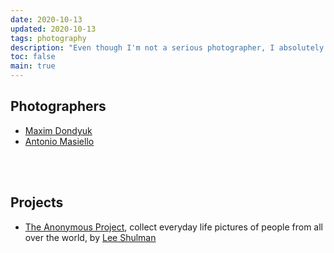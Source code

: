 ```yaml
---
date: 2020-10-13
updated: 2020-10-13
tags: photography
description: "Even though I'm not a serious photographer, I absolutely love this form of expression. Here, I collect tips and inspiration to understand it"
toc: false
main: true
---
```

## Photographers

- [Maxim Dondyuk](https://maximdondyuk.com/)
- [Antonio Masiello](https://antoniomasiello.portfoliobox.net/)

<br>
<br>

## Projects

- [The Anonymous Project](https://www.anonymous-project.com/ "The Anonymous Project"), collect everyday life pictures of people from all over the world, by [Lee Shulman](https://www.leeshulman.com/ "Lee Shulman")